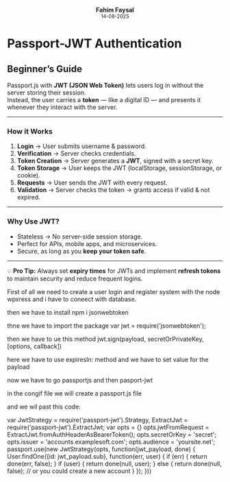 <p align="center">
  <strong>Fahim Faysal</strong><br>
  <sub>14-08-2025</sub>
</p>

# **Passport-JWT Authentication**

## **Beginner’s Guide**

Passport.js with **JWT (JSON Web Token)** lets users log in without the server storing their session.  
Instead, the user carries a **token** — like a digital ID — and presents it whenever they interact with the server.

---

### **How it Works**

1. **Login** → User submits username & password.  
2. **Verification** → Server checks credentials.  
3. **Token Creation** → Server generates a **JWT**, signed with a secret key.  
4. **Token Storage** → User keeps the JWT (localStorage, sessionStorage, or cookie).  
5. **Requests** → User sends the JWT with every request.  
6. **Validation** → Server checks the token → grants access if valid & not expired.  

---

### **Why Use JWT?**

- Stateless → No server-side session storage.  
- Perfect for APIs, mobile apps, and microservices.  
- Secure, as long as you **keep your token safe**.  

---

💡 **Pro Tip:** Always set **expiry times** for JWTs and implement **refresh tokens** to maintain security and reduce frequent logins.


First of all we need to create a user login and register system with the node wpxress and i have to coneect with database.

then we have to install 
npm i jsonwebtoken

thne we have to import the package
var jwt = require('jsonwebtoken');

then we have to ue this method
jwt.sign(payload, secretOrPrivateKey, [options, callback])

here we have to use expiresIn: method
and we have to set value for the payload

now we have to go passportjs and then pasport-jwt

in the congif file we will create a passport.js file

and we wil past this code:

var JwtStrategy = require('passport-jwt').Strategy,
    ExtractJwt = require('passport-jwt').ExtractJwt;
var opts = {}
opts.jwtFromRequest = ExtractJwt.fromAuthHeaderAsBearerToken();
opts.secretOrKey = 'secret';
opts.issuer = 'accounts.examplesoft.com';
opts.audience = 'yoursite.net';
passport.use(new JwtStrategy(opts, function(jwt_payload, done) {
    User.findOne({id: jwt_payload.sub}, function(err, user) {
        if (err) {
            return done(err, false);
        }
        if (user) {
            return done(null, user);
        } else {
            return done(null, false);
            // or you could create a new account
        }
    });
}))